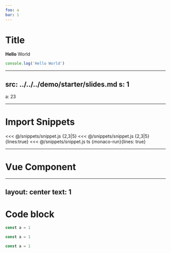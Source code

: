```yaml
---
foo: a
bar: 1
---
```


# Title

**Hello** World

[](./a)

```ts {a}
console.log('Hello World')
```

---
src: ../../../demo/starter/slides.md
s: 1
---

a: 23

---

# Import Snippets

<<< @/snippets/snippet.js {2,3|5}
<<< @/snippets/snippet.js {2,3|5}{lines:true}
<<< @/snippets/snippet.js ts {monaco-run}{lines: true}

---

# Vue Component

<div title="1" />
<Comp :x="1" />

---
layout: center
text: 1
---

# Code block

```ts {1,2|3}
const a = 1
```

```ts twoslash {1,2|3}
const a = 1
```

```ts {moanco-run}{showOutputAt: '+1'}
const a = 1
```
